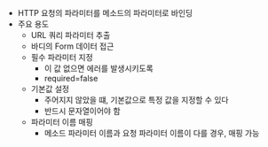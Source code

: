 - HTTP 요청의 파라미터를 메소드의 파라미터로 바인딩
- 주요 용도
	- URL 쿼리 파라미터 추출
	- 바디의 Form 데이터 접근
	- 필수 파라미터 지정
		- 이 값 없으면 에러를 발생시키도록
		- required=false
	- 기본값 설정
		- 주어지지 않았을 떄, 기본값으로 특정 값을 지정할 수 있다
		- 반드시 문자열이어야 함
	- 파라미터 이름 매핑
		- 메소드 파라미터 이름과 요청 파라미터 이름이 다를 경우, 매핑 가능